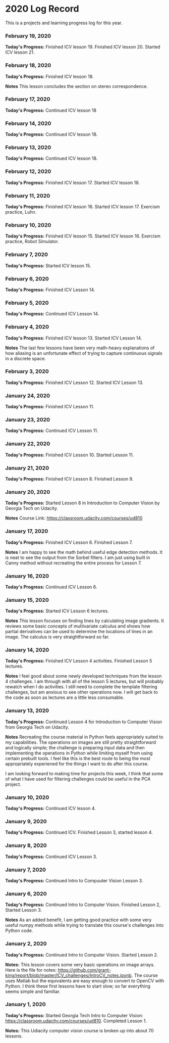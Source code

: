 <!--- Template 

### February x, 2020

**Today's Progress:**

**Notes**

--->
# 2020 Log Record
This is a projects and learning progress log for this year. 

### February 19, 2020

**Today's Progress:** Finished ICV lesson 19. Finished ICV lesson 20. Started ICV lesson 21.

### February 18, 2020

**Today's Progress:** Finished ICV lesson 18.

**Notes** This lesson concludes the section on stereo correspondence. 

### February 17, 2020

**Today's Progress:** Continued ICV lesson 18

### February 14, 2020

**Today's Progress:** Continued ICV lesson 18.

### February 13, 2020

**Today's Progress:** Continued ICV lesson 18.

### February 12, 2020

**Today's Progress:** Finished ICV lesson 17. Started ICV lesson 18.

### February 11, 2020

**Today's Progress:** Finished ICV lesson 16. Started ICV lesson 17. Exercism practice, Luhn.

### February 10, 2020

**Today's Progress:** Finished ICV lesson 15. Started ICV lesson 16. Exercism practice, Robot Simulator.

### February 7, 2020

**Today's Progress:** Started ICV lesson 15.

### February 6, 2020

**Today's Progress:** Finished ICV Lesson 14.

### February 5, 2020

**Today's Progress:** Continued ICV Lesson 14.

### February 4, 2020

**Today's Progress:** Finished ICV lesson 13. Started ICV Lesson 14.

**Notes** The last few lessons have been very math-heavy explanations of how aliasing is an unfortunate effect of trying to capture continuous signals in a discrete space.

### February 3, 2020

**Today's Progress:** Finished ICV Lesson 12. Started ICV Lesson 13.

### January 24, 2020

**Today's Progress:** Finished ICV Lesson 11.

### January 23, 2020

**Today's Progress:** Continued ICV Lesson 11.

### January 22, 2020

**Today's Progress:** Finished ICV Lesson 10. Started Lesson 11.

### January 21, 2020

**Today's Progress:** Finished ICV Lesson 8. Finished Lesson 9.

### January 20, 2020

**Today's Progress:** Started Lesson 8 in Introduction to Computer Vision by Georgia Tech on Udacity.

**Notes** Course Link:  https://classroom.udacity.com/courses/ud810

### January 17, 2020

**Today's Progress:** Finished ICV Lesson 6. Finished Lesson 7.

**Notes** I am happy to see the math behind useful edge detection methods. It is neat to see the output from the Sorbel filters. I am just using built in Canny method without recreating the entire process for Lesson 7. 

### January 16, 2020

**Today's Progress:** Continued ICV Lesson 6. 

### January 15, 2020

**Today's Progress:** Started ICV Lesson 6 lectures.

**Notes** This lesson focuses on finding lines by calculating image gradients. It reviews some basic concepts of multivariate calculus and shows how partial derivatives can be used to determine the locations of lines in an image. The calculus is very straightforward so far.

### January 14, 2020

**Today's Progress:** Finished ICV Lesson 4 activities. Finished Lesson 5 lectures.

**Notes** I feel good about some newly developed techniques from the lesson 4 challenges. I am through with all of the lesson 5 lectures, but will probably rewatch when I do activities. I still need to complete the template filtering challenges, but am anxious to see other operations now. I will get back to the code as soon as lectures are a little less consumable.

### January 13, 2020

**Today's Progress:** Continued Lesson 4 for Introduction to Computer Vision from Georgia Tech on Udacity.

**Notes** Recreating the course material in Python feels appropriately suited to my capabilities. The operations on images are still pretty straightforward and logically simple; the challenge is preparing input data and then implementing the operations in Python while limiting myself from using certain prebuilt tools. I feel like this is the best route to being the most appropriately experiened for the things I want to do after this course. 

I am looking forward to making time for projects this week, I think that some of what I have used for filtering challenges could be useful in the PCA project.

### January 10, 2020

**Today's Progress:** Continued ICV lesson 4.

### January 9, 2020

**Today's Progress:** Continued ICV. Finished Lesson 3, started lesson 4.

### January 8, 2020

**Today's Progress:** Continued ICV Lesson 3.

### January 7, 2020

**Today's Progress:** Continued Intro to Compuuter Vision Lesson 3.

### January 6, 2020

**Today's Progress:** Continued Intro to Computer Vision. Finished Lesson 2, Started Lesson 3.

**Notes** As an added benefit, I am getting good practice with some very useful numpy methods while trying to translate this course's challenges into Python code.

### January 2, 2020

**Today's Progress:** Continued Intro to Computer Vision. Started Lesson 2.

**Notes:** This lesson covers some very basic operations on image arrays. Here is the file for notes: https://github.com/grant-king/report/blob/master/ICV_challenges/IntroCV_notes.ipynb.
The course uses Matlab but the equivalents are easy enough to convert to OpenCV with Python. I think these first lessons have to start slow; so far everything seems simple and familiar.

### January 1, 2020

**Today's Progress:** Started Georgia Tech Intro to Computer Vision: https://classroom.udacity.com/courses/ud810. Completed Lesson 1.

**Notes:** This Udiacity computer vision course is broken up into about 70 lessons.

